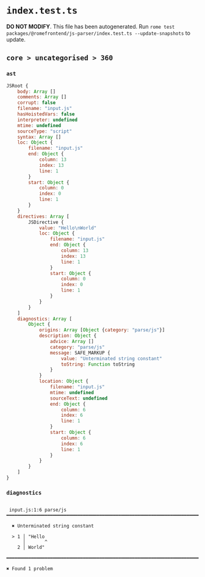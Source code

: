 # `index.test.ts`

**DO NOT MODIFY**. This file has been autogenerated. Run `rome test packages/@romefrontend/js-parser/index.test.ts --update-snapshots` to update.

## `core > uncategorised > 360`

### `ast`

```javascript
JSRoot {
	body: Array []
	comments: Array []
	corrupt: false
	filename: "input.js"
	hasHoistedVars: false
	interpreter: undefined
	mtime: undefined
	sourceType: "script"
	syntax: Array []
	loc: Object {
		filename: "input.js"
		end: Object {
			column: 13
			index: 13
			line: 1
		}
		start: Object {
			column: 0
			index: 0
			line: 1
		}
	}
	directives: Array [
		JSDirective {
			value: "Hello\nWorld"
			loc: Object {
				filename: "input.js"
				end: Object {
					column: 13
					index: 13
					line: 1
				}
				start: Object {
					column: 0
					index: 0
					line: 1
				}
			}
		}
	]
	diagnostics: Array [
		Object {
			origins: Array [Object {category: "parse/js"}]
			description: Object {
				advice: Array []
				category: "parse/js"
				message: SAFE_MARKUP {
					value: "Unterminated string constant"
					toString: Function toString
				}
			}
			location: Object {
				filename: "input.js"
				mtime: undefined
				sourceText: undefined
				end: Object {
					column: 6
					index: 6
					line: 1
				}
				start: Object {
					column: 6
					index: 6
					line: 1
				}
			}
		}
	]
}
```

### `diagnostics`

```

 input.js:1:6 parse/js ━━━━━━━━━━━━━━━━━━━━━━━━━━━━━━━━━━━━━━━━━━━━━━━━━━━━━━━━━━━━━━━━━━━━━━━━━━━━━

  ✖ Unterminated string constant

  > 1 │ "Hello
      │       ^
    2 │ World"

━━━━━━━━━━━━━━━━━━━━━━━━━━━━━━━━━━━━━━━━━━━━━━━━━━━━━━━━━━━━━━━━━━━━━━━━━━━━━━━━━━━━━━━━━━━━━━━━━━━━

✖ Found 1 problem

```
